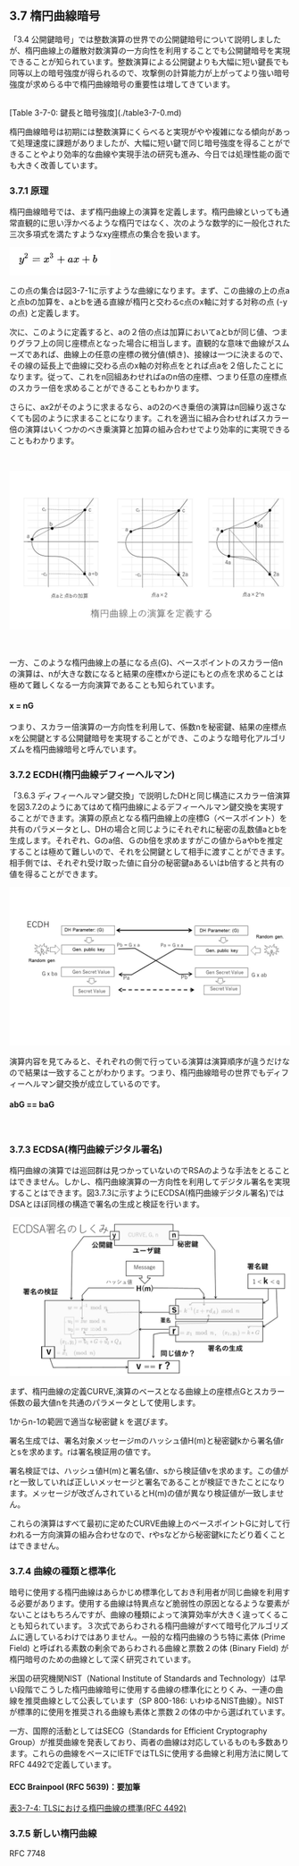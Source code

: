 ## 3.7 楕円曲線暗号

「3.4 公開鍵暗号」では整数演算の世界での公開鍵暗号について説明しましたが、楕円曲線上の離散対数演算の一方向性を利用することでも公開鍵暗号を実現できることが知られています。整数演算による公開鍵よりも大幅に短い鍵長でも同等以上の暗号強度が得られるので、攻撃側の計算能力が上がってより強い暗号強度が求めらる中で楕円曲線暗号の重要性は増してきています。

<br>
[Table 3-7-0: 鍵長と暗号強度](./table3-7-0.md)
<br>

楕円曲線暗号は初期には整数演算にくらべると実現がやや複雑になる傾向があって処理速度に課題がありましたが、大幅に短い鍵で同じ暗号強度を得ることができることやより効率的な曲線や実現手法の研究も進み、今日では処理性能の面でも大きく改善しています。

### 3.7.1 原理

楕円曲線暗号では、まず楕円曲線上の演算を定義します。楕円曲線といっても通常直観的に思い浮かべるような楕円ではなく、次のような数学的に一般化された三次多項式を満たすようなxy座標点の集合を扱います。

![3-7-0](./fig3-7-0.jpg)
<br>

この点の集合は図3-7-1に示すような曲線になります。まず、この曲線の上の点aと点bの加算を、aとbを通る直線が楕円と交わるc点のx軸に対する対称の点 (-yの点) と定義します。

次に、このように定義すると、aの２倍の点は加算においてaとbが同じ値、つまりグラフ上の同じ座標点となった場合に相当します。直観的な意味で曲線がスムーズであれば、曲線上の任意の座標の微分値(傾き)、接線は一つに決まるので、その線の延長上で曲線に交わる点のx軸の対称点をとれば点aを２倍したことになります。従って、これをn回組あわせればaのn倍の座標、つまり任意の座標点のスカラー倍を求めることができることもわかります。

さらに、ax2がそのように求まるなら、aの2のべき乗倍の演算はn回繰り返さなくても図のように求まることになります。これを適当に組み合わせればスカラー倍の演算はいくつかのべき乗演算と加算の組み合わせでより効率的に実現できることもわかります。

<br>

![3-7-1](./fig3-7-1.jpg)

<br>

一方、このような楕円曲線上の基になる点(G)、ベースポイントのスカラー倍nの演算は、nが大きな数になると結果の座標xから逆にもとの点を求めることは極めて難しくなる一方向演算であることも知られています。

#### x = nG

つまり、スカラー倍演算の一方向性を利用して、係数nを秘密鍵、結果の座標点xを公開鍵とする公開鍵暗号を実現することができ、このような暗号化アルゴリズムを楕円曲線暗号と呼んでいます。

### 3.7.2 ECDH(楕円曲線デフィーヘルマン)

「3.6.3 ディフィーヘルマン鍵交換」で説明したDHと同じ構造にスカラー倍演算を図3.7.2のようにあてはめて楕円曲線によるデフィーヘルマン鍵交換を実現することができます。演算の原点となる楕円曲線上の座標G（ベースポイント）を共有のパラメータとし、DHの場合と同じようにそれぞれに秘密の乱数値aとbを生成します。それぞれ、Gのa倍、Ｇのb倍を求めますがこの値からaやbを推定することは極めて難しいので、それを公開鍵として相手に渡すことができます。相手側では、それぞれ受け取った値に自分の秘密鍵aあるいはb倍すると共有の値を得ることができます。

![3-7-2](./fig3-7-2.jpg)

演算内容を見てみると、それぞれの側で行っている演算は演算順序が違うだけなので結果は一致することがわかります。つまり、楕円曲線暗号の世界でもディフィーヘルマン鍵交換が成立しているのです。

#### abG == baG
<br>

### 3.7.3 ECDSA(楕円曲線デジタル署名)

楕円曲線の演算では巡回群は見つかっていないのでRSAのような手法をとることはできません。しかし、楕円曲線演算の一方向性を利用してデジタル署名を実現することはできます。図3.7.3に示すようにECDSA(楕円曲線デジタル署名)ではDSAとほぼ同様の構造で署名の生成と検証を行います。

![3-7-3](./fig3-7-3.jpg)

まず、楕円曲線の定義CURVE,演算のベースとなる曲線上の座標点Gとスカラー係数の最大値nを共通のパラメータとして使用します。

1からn-1の範囲で適当な秘密鍵 k を選びます。

署名生成では、署名対象メッセージmのハッシュ値H(m)と秘密鍵kから署名値rとsを求めます。rは署名検証用の値です。

署名検証では、ハッシュ値H(m)と署名値r、sから検証値vを求めます。この値がrと一致していれば正しいメッセージと署名であることが検証できたことになります。メッセージが改ざんされているとH(m)の値が異なり検証値が一致しません。

これらの演算はすべて最初に定めたCURVE曲線上のベースポイントGに対して行われる一方向演算の組み合わせなので、rやsなどから秘密鍵kにたどり着くことはできません。

### 3.7.4 曲線の種類と標準化

暗号に使用する楕円曲線はあらかじめ標準化しておき利用者が同じ曲線を利用する必要があります。使用する曲線は特異点など脆弱性の原因となるような要素がないことはもちろんですが、曲線の種類によって演算効率が大きく違ってくることも知られています。３次式であらわされる楕円曲線がすべて暗号化アルゴリズムに適しているわけではありません。一般的な楕円曲線のうち特に素体 (Prime Field) と呼ばれる素数の剰余であらわされる曲線と票数２の体 (Binary Field) が楕円暗号のための曲線として深く研究されています。

米国の研究機関NIST（National Institute of Standards and Technology）は早い段階でこうした楕円曲線暗号に使用する曲線の標準化にとりくみ、一連の曲線を推奨曲線として公表しています（SP 800-186: いわゆるNIST曲線）。NISTが標準的に使用を推奨される曲線も素体と票数２の体の中から選ばれています。

一方、国際的活動としてはSECG（Standards for Efficient Cryptography Group）が推奨曲線を発表しており、両者の曲線は対応しているものも多数あります。これらの曲線をベースにIETFではTLSに使用する曲線と利用方法に関してRFC 4492で定義しています。

#### ECC Brainpool (RFC 5639)：要加筆

[表3-7-4: TLSにおける楕円曲線の標準(RFC 4492)](./table3-7-4.md)


### 3.7.5 新しい楕円曲線



RFC 7748  

